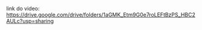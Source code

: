 link do video: https://drive.google.com/drive/folders/1aGMK_Etm9G0e7roLEFtBzPS_HBC2AULc?usp=sharing
